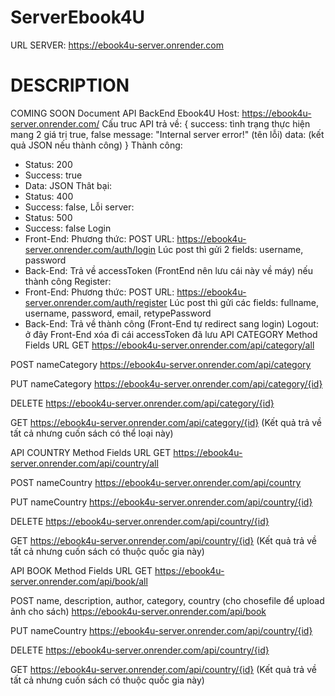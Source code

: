 # ServerEbook4U
URL SERVER: https://ebook4u-server.onrender.com
# DESCRIPTION
COMING SOON
Document API BackEnd Ebook4U
Host: https://ebook4u-server.onrender.com/ 
Cấu truc API trả về:
{
    success: tình trạng thực hiện mang 2 giá trị true, false
    message: "Internal server error!" (tên lỗi)
    data: (kết quả JSON nếu thành công)
}
Thành công: 
-	Status: 200
-	Success: true
-	Data: JSON
Thât bại:
-	Status: 400
-	Success: false,
Lỗi server:
-	Status: 500
-	Success: false
Login
-	Front-End: 
Phương thức: POST
URL: https://ebook4u-server.onrender.com/auth/login 
 Lúc post thì gửi 2 fields: username, password
-	Back-End:
Trả về accessToken (FrontEnd nên lưu cái này về máy) nếu thành công
Register:
-	Front-End: 
Phương thức: POST
URL: https://ebook4u-server.onrender.com/auth/register 
Lúc post thì gửi các fields: fullname, username, password, email, retypePassword
-	Back-End: 
Trả về thành công (Front-End tự redirect sang login)
Logout:
ở đây Front-End xóa đi cái accessToken đã lưu
API CATEGORY
Method	Fields	URL
GET		https://ebook4u-server.onrender.com/api/category/all

POST	nameCategory	https://ebook4u-server.onrender.com/api/category 

PUT	nameCategory	https://ebook4u-server.onrender.com/api/category/{id} 

DELETE		https://ebook4u-server.onrender.com/api/category/{id}

GET		https://ebook4u-server.onrender.com/api/category/{id}
(Kết quả trả về tất cả nhưng cuốn sách có thể loại này)

API COUNTRY
Method	Fields	URL
GET		https://ebook4u-server.onrender.com/api/country/all

POST	nameCountry	https://ebook4u-server.onrender.com/api/country  

PUT	nameCountry	https://ebook4u-server.onrender.com/api/country/{id} 

DELETE		https://ebook4u-server.onrender.com/api/country/{id}

GET		https://ebook4u-server.onrender.com/api/country/{id}
(Kết quả trả về tất cả nhưng cuốn sách có thuộc quốc gia này)

API BOOK
Method	Fields	URL
GET		https://ebook4u-server.onrender.com/api/book/all

POST	name, description, author, category, country 
(cho chosefile để upload ảnh cho sách)	https://ebook4u-server.onrender.com/api/book  

PUT	nameCountry	https://ebook4u-server.onrender.com/api/country/{id} 

DELETE		https://ebook4u-server.onrender.com/api/country/{id}

GET		https://ebook4u-server.onrender.com/api/country/{id}
(Kết quả trả về tất cả nhưng cuốn sách có thuộc quốc gia này)

